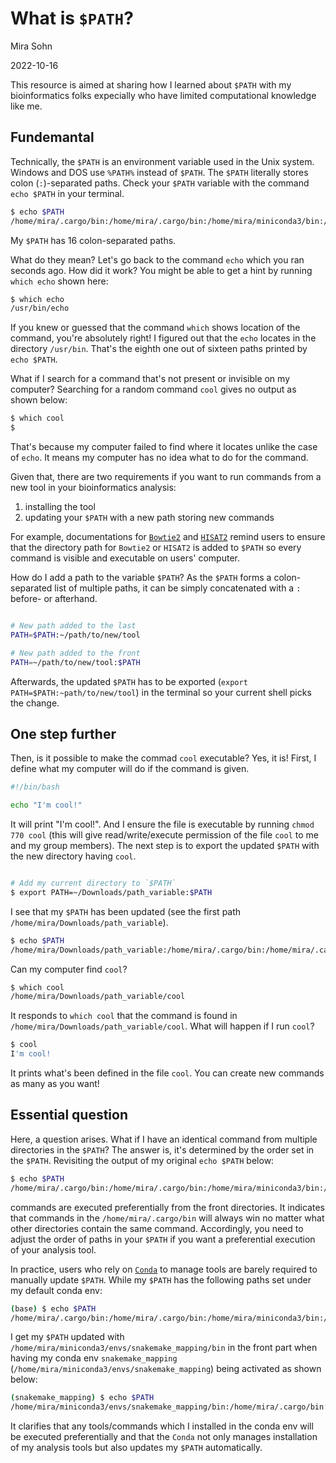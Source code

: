 # What is `$PATH`?

Mira Sohn

2022-10-16

This resource is aimed at sharing how I learned about `$PATH` with my bioinformatics folks expecially who have limited computational knowledge like me.


## Fundemantal


Technically, the `$PATH` is an environment variable used in the Unix system. Windows and DOS use `%PATH%` instead of `$PATH`. The `$PATH` literally stores colon (`:`)-separated paths. Check your `$PATH` variable with the command `echo $PATH` in your terminal. 

```bash
$ echo $PATH
/home/mira/.cargo/bin:/home/mira/.cargo/bin:/home/mira/miniconda3/bin:/home/mira/miniconda3/condabin:/usr/local/sbin:/usr/local/bin:/usr/sbin:/usr/bin:/sbin:/bin:/usr/games:/usr/local/games:/snap/bin:/home/mira/opt/bin:/home/mira/miniconda3/bin:/home/mira/miniconda3/bin:/home/mira/.fzf/bin
```

My `$PATH` has 16 colon-separated paths.

What do they mean? Let's go back to the command `echo` which you ran seconds ago. How did it work? You might be able to get a hint by running `which echo` shown here:


```bash
$ which echo
/usr/bin/echo
```

If you knew or guessed that the command `which` shows location of the command, you're absolutely right! I figured out that the `echo` locates in the directory `/usr/bin`. That's the eighth one out of sixteen paths printed by `echo $PATH`.

What if I search for a command that's not present or invisible on my computer? Searching for a random command `cool` gives no output as shown below:

```bash
$ which cool
$
```

That's because my computer failed to find where it locates unlike the case of `echo`. It means my computer has no idea what to do for the command.

Given that, there are two requirements if you want to run commands from a new tool in your bioinformatics analysis:

1) installing the tool
2) updating your `$PATH` with a new path storing new commands


For example, documentations for [`Bowtie2`](https://bowtie-bio.sourceforge.net/bowtie2/manual.shtml#building-from-source) and [`HISAT2`](http://daehwankimlab.github.io/hisat2/manual/) remind users to ensure that the directory path for `Bowtie2` or `HISAT2` is added to `$PATH` so every command is visible and executable on users' computer. 


How do I add a path to the variable `$PATH`? As the `$PATH` forms a colon-separated list of multiple paths, it can be simply concatenated with a `:` before- or afterhand.

```bash

# New path added to the last
PATH=$PATH:~/path/to/new/tool

# New path added to the front
PATH=~/path/to/new/tool:$PATH
```


Afterwards, the updated `$PATH` has to be exported (`export PATH=$PATH:~path/to/new/tool`) in the terminal so your current shell picks the change.


## One step further


Then, is it possible to make the commad `cool` executable? Yes, it is! First, I define what my computer will do if the command is given.

```bash
#!/bin/bash

echo "I'm cool!"
```

It will print "I'm cool!". And I ensure the file is executable by running `chmod 770 cool` (this will give read/write/execute permission of the file `cool` to me and my group members). The next step is to export the updated `$PATH` with the new directory having `cool`.


```bash

# Add my current directory to `$PATH`
$ export PATH=~/Downloads/path_variable:$PATH
```


I see that my `$PATH` has been updated (see the first path `/home/mira/Downloads/path_variable`). 

```bash
$ echo $PATH
/home/mira/Downloads/path_variable:/home/mira/.cargo/bin:/home/mira/.cargo/bin:/home/mira/miniconda3/bin:/home/mira/miniconda3/condabin:/usr/local/sbin:/usr/local/bin:/usr/sbin:/usr/bin:/sbin:/bin:/usr/games:/usr/local/games:/snap/bin:/home/mira/opt/bin:/home/mira/miniconda3/bin:/home/mira/miniconda3/bin:/home/mira/.fzf/bin
```


Can my computer find `cool`?

```bash
$ which cool
/home/mira/Downloads/path_variable/cool
```

It responds to `which cool` that the command is found in `/home/mira/Downloads/path_variable/cool`. What will happen if I run `cool`?

```bash
$ cool
I'm cool!
```

It prints what's been defined in the file `cool`. You can create new commands as many as you want!


## Essential question


Here, a question arises. What if I have an identical command from multiple directories in the `$PATH`? The answer is, it's determined by the order set in the `$PATH`. Revisiting the output of my original `echo $PATH` below:

```bash
$ echo $PATH
/home/mira/.cargo/bin:/home/mira/.cargo/bin:/home/mira/miniconda3/bin:/home/mira/miniconda3/condabin:/usr/local/sbin:/usr/local/bin:/usr/sbin:/usr/bin:/sbin:/bin:/usr/games:/usr/local/games:/snap/bin:/home/mira/opt/bin:/home/mira/miniconda3/bin:/home/mira/miniconda3/bin:/home/mira/.fzf/bin
```


commands are executed preferentially from the front directories. It indicates that commands in the `/home/mira/.cargo/bin` will always win no matter what other directories contain the same command. Accordingly, you need to adjust the order of paths in your `$PATH` if you want a preferential execution of your analysis tool.


In practice, users who rely on [`Conda`](https://docs.conda.io/en/latest/) to manage tools are barely required to manually update `$PATH`. While my `$PATH` has the following paths set under my default conda env:

```bash
(base) $ echo $PATH
/home/mira/.cargo/bin:/home/mira/.cargo/bin:/home/mira/miniconda3/bin:/home/mira/miniconda3/condabin:/usr/local/sbin:/usr/local/bin:/usr/sbin:/usr/bin:/sbin:/bin:/usr/games:/usr/local/games:/snap/bin:/home/mira/opt/bin:/home/mira/miniconda3/bin:/home/mira/miniconda3/bin:/home/mira/.fzf/bin
```


I get my `$PATH` updated with `/home/mira/miniconda3/envs/snakemake_mapping/bin` in the front part when having my conda env `snakemake_mapping` (`/home/mira/miniconda3/envs/snakemake_mapping`) being activated as shown below:


```bash
(snakemake_mapping) $ echo $PATH
/home/mira/miniconda3/envs/snakemake_mapping/bin:/home/mira/.cargo/bin:/home/mira/.cargo/bin:/home/mira/miniconda3/bin:/home/mira/miniconda3/condabin:/usr/local/sbin:/usr/local/bin:/usr/sbin:/usr/bin:/sbin:/bin:/usr/games:/usr/local/games:/snap/bin:/home/mira/opt/bin:/home/mira/miniconda3/bin:/home/mira/miniconda3/bin:/home/mira/.fzf/bin
```


It clarifies that any tools/commands which I installed in the conda env will be executed preferentially and that the `Conda` not only manages installation of my analysis tools but also updates my `$PATH` automatically.


